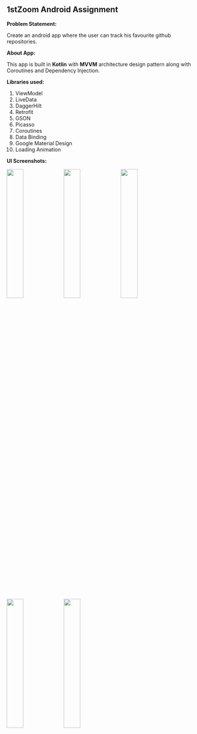 <h2> 1stZoom Android Assignment</h2>

<b>Problem Statement:</b>

Create an android app where the user can track his favourite github repositories.

<b>About App:</b>

This app is built in <b>Kotlin</b> with <b>MVVM</b> architecture design pattern along with Coroutines and Dependency Injection. 

<b>Libraries used:</b>
1. ViewModel
2. LiveData
3. DaggerHilt
4. Retrofit
5. GSON
6. Picasso
7. Coroutines
8. Data Binding
9. Google Material Design
10. Loading Animation

<b>UI Screenshots:</b>


<img src="https://user-images.githubusercontent.com/75351694/209777097-4c9d6224-d783-4a51-bd79-717f2013a8d5.jpg" width=30% height=30%> <img src="https://user-images.githubusercontent.com/75351694/209777177-fac27af3-157a-478e-86b9-0340e98521c6.jpg" width=30% height=30%>
<img src="https://user-images.githubusercontent.com/75351694/209777227-0b0368be-c0f4-4b5a-938f-4dae745ed251.jpg" width=30% height=30%> <img src="https://user-images.githubusercontent.com/75351694/209777278-c96819cb-3ec2-4eea-a030-46e2a34cd4d6.jpg" width=30% height=30%>
<img src="https://user-images.githubusercontent.com/75351694/209777335-569e2ae3-c1b3-4865-9253-a5a8ea10b417.jpg" width=30% height=30%>
